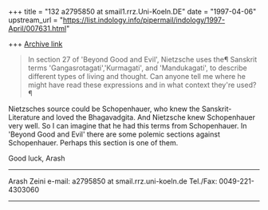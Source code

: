 +++
title = "132 a2795850 at smail1.rrz.Uni-Koeln.DE"
date = "1997-04-06"
upstream_url = "https://list.indology.info/pipermail/indology/1997-April/007631.html"

+++
[Archive link](https://list.indology.info/pipermail/indology/1997-April/007631.html)

>In section 27 of 'Beyond Good and Evil', Nietzsche uses the¶
>Sanskrit terms 'Gangasrotagati','Kurmagati', and 'Mandukagati', to describe
>different types of living and thought.
>Can anyone tell me where he might have read these expressions and in what
>context they're used?¶
>

Nietzsches source could be Schopenhauer, who knew the Sanskrit-Literature
and loved the Bhagavadgita.
And Nietzsche knew Schopenhauer very well. So I can imagine that he had this
terms from Schopenhauer.
In 'Beyond Good and Evil' there are some polemic sections against
Schopenhauer. Perhaps this section is one of them.


Good luck,
Arash


***************
Arash Zeini
e-mail: a2795850 at smail.rrz.uni-koeln.de
Tel./Fax: 0049-221-4303060
***************






